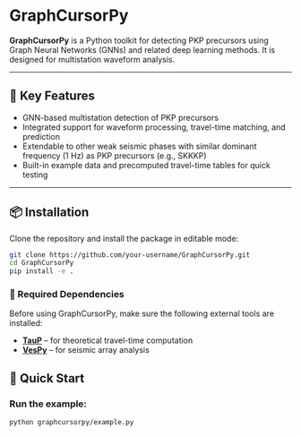 # GraphCursorPy

**GraphCursorPy** is a Python toolkit for detecting PKP precursors using Graph Neural Networks (GNNs) and related deep learning methods. It is designed for multistation waveform analysis.

---

## 🌟 Key Features

- GNN-based multistation detection of PKP precursors
- Integrated support for waveform processing, travel-time matching, and prediction
- Extendable to other weak seismic phases with similar dominant frequency (1 Hz) as PKP precursors (e.g., SKKKP)
- Built-in example data and precomputed travel-time tables for quick testing

---

## 📦 Installation

Clone the repository and install the package in editable mode:

```bash
git clone https://github.com/your-username/GraphCursorPy.git
cd GraphCursorPy
pip install -e .
```

### 🔧 Required Dependencies

Before using GraphCursorPy, make sure the following external tools are installed:

* **[TauP](https://www.seis.sc.edu/taup/)** – for theoretical travel-time computation
* **[VesPy](https://github.com/NeilWilkins/VesPy)** – for seismic array analysis

## 🚀 Quick Start

### Run the example:

```
python graphcursorpy/example.py
```
